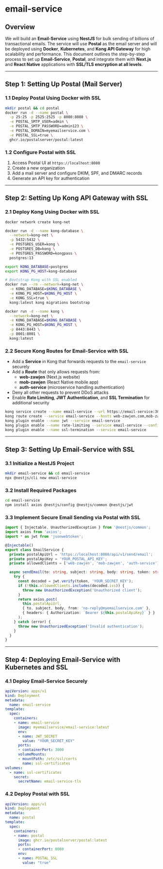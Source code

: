 # email-service

## Overview
We will build an **Email-Service** using **NestJS** for bulk sending of billions of transactional emails. The service will use **Postal** as the email server and will be deployed using **Docker**, **Kubernetes**, and **Kong API Gateway** for high scalability and performance. This document outlines the step-by-step process to set up **Email-Service**, **Postal**, and integrate them with **Next.js** and **React Native** applications with **SSL/TLS encryption at all levels**.

---

## Step 1: Setting Up Postal (Mail Server)

### 1.1 Deploy Postal Using Docker with SSL
```sh
mkdir postal && cd postal
docker run -d --name postal \
  -p 25:25 -p 2525:2525 -p 8080:8080 \
  -e POSTAL_SMTP_USER=admin \
  -e POSTAL_SMTP_PASSWORD=admin123 \
  -e POSTAL_DOMAIN=myemailservice.com \
  -e POSTAL_SSL=true \
  ghcr.io/postalserver/postal:latest
```

### 1.2 Configure Postal with SSL
1. Access Postal UI at `https://localhost:8080`
2. Create a new organization
3. Add a mail server and configure DKIM, SPF, and DMARC records
4. Generate an API key for authentication

---

## Step 2: Setting Up Kong API Gateway with SSL

### 2.1 Deploy Kong Using Docker with SSL
```sh
docker network create kong-net

docker run -d --name kong-database \
  --network=kong-net \
  -p 5432:5432 \
  -e POSTGRES_USER=kong \
  -e POSTGRES_DB=kong \
  -e POSTGRES_PASSWORD=kongpass \
  postgres:13

export KONG_DATABASE=postgres
export KONG_PG_HOST=kong-database

# Bootstrap Kong with SSL enabled
docker run --rm --network=kong-net \
  -e KONG_DATABASE=$KONG_DATABASE \
  -e KONG_PG_HOST=$KONG_PG_HOST \
  -e KONG_SSL=true \
  kong:latest kong migrations bootstrap

docker run -d --name kong \
  --network=kong-net \
  -e KONG_DATABASE=$KONG_DATABASE \
  -e KONG_PG_HOST=$KONG_PG_HOST \
  -p 8443:8443 \
  -p 8001:8001 \
  kong:latest
```

### 2.2 Secure Kong Routes for Email-Service with SSL
- Add a **Service** in Kong that forwards requests to the `email-service` securely
- Add a **Route** that only allows requests from:
  - **web-zawjen** (Next.js website)
  - **mob-zawjen** (React Native mobile app)
  - **auth-service** (microservice handling authentication)
- Deny all other requests to prevent DDoS attacks
- Enable **Rate Limiting**, **JWT Authentication**, and **SSL Termination** for additional security

```sh
kong service create --name email-service --url https://email-service:3000
kong route create --service email-service --hosts web-zawjen.com,mob-zawjen.com,auth-service.local
kong plugin enable --name jwt --service email-service
kong plugin enable --name rate-limiting --service email-service --config.minute=100
kong plugin enable --name ssl-termination --service email-service
```

---

## Step 3: Setting Up Email-Service with SSL

### 3.1 Initialize a NestJS Project
```sh
mkdir email-service && cd email-service
npx @nestjs/cli new email-service
```

### 3.2 Install Required Packages
```sh
cd email-service
npm install axios @nestjs/config @nestjs/common @nestjs/jwt
```

### 3.3 Implement Secure Email Sending via Postal with SSL

```typescript
import { Injectable, UnauthorizedException } from '@nestjs/common';
import axios from 'axios';
import * as jwt from 'jsonwebtoken';

@Injectable()
export class EmailService {
  private postalApiUrl = 'https://localhost:8080/api/v1/send/email';
  private postalApiKey = 'YOUR_POSTAL_API_KEY';
  private allowedClients = ['web-zawjen', 'mob-zawjen', 'auth-service'];

  async sendEmail(to: string, subject: string, body: string, token: string) {
    try {
      const decoded = jwt.verify(token, 'YOUR_SECRET_KEY');
      if (!this.allowedClients.includes(decoded.iss)) {
        throw new UnauthorizedException('Unauthorized client');
      }
      return axios.post(
        this.postalApiUrl,
        { to, subject, body, from: 'no-reply@myemailservice.com' },
        { headers: { Authorization: `Bearer ${this.postalApiKey}` } }
      );
    } catch (error) {
      throw new UnauthorizedException('Invalid authentication');
    }
  }
}
```

---

## Step 4: Deploying Email-Service with Kubernetes and SSL

### 4.1 Deploy Email-Service Securely
```yaml
apiVersion: apps/v1
kind: Deployment
metadata:
  name: email-service
template:
  spec:
    containers:
    - name: email-service
      image: myemailservice/email-service:latest
      env:
      - name: JWT_SECRET
        value: "YOUR_SECRET_KEY"
      ports:
      - containerPort: 3000
      volumeMounts:
      - mountPath: /etc/ssl/certs
        name: ssl-certificates
volumes:
  - name: ssl-certificates
    secret:
      secretName: email-service-tls
```

### 4.2 Deploy Postal with SSL
```yaml
apiVersion: apps/v1
kind: Deployment
metadata:
  name: postal
template:
  spec:
    containers:
    - name: postal
      image: ghcr.io/postalserver/postal:latest
      ports:
      - containerPort: 8080
      env:
      - name: POSTAL_SSL
        value: "true"
```
